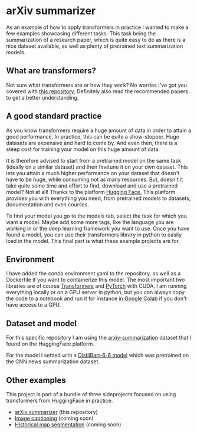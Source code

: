 # arXiv summarizer
As an example of how to apply transformers in practice I wanted to make a few examples showcasing different tasks. This task being the summarization of a research paper, which is quite easy to do as there is a nice dataset available, as well as plenty of pretrained text summarization models.

## What are transformers?
Not sure what transformers are or how they work? No worries I've got you covered with [this repository.](https://github.com/VerleysenNiels/transformers-pytorch)
Definitely also read the recommended papers to get a better understanding.

## A good standard practice
As you know transformers require a huge amount of data in order to attain a good performance. In practice, this can be quite a show-stopper. Huge datasets are expensive and hard to come by. And even then, there is a steep cost for training your model on this huge amount of data. 

It is therefore advised to start from a pretrained model on the same task (ideally on a similar dataset) and then finetune it on your own dataset. This lets you attain a much higher performance on your dataset that doesn't have to be huge, while consuming not as many resources. But, doesn't it take quite some time and effort to find, download and use a pretrained model? Not at all! Thanks to the platform [Hugging Face.](https://huggingface.co/) This platform provides you with everything you need, from pretrained models to datasets, documentation and even courses.

To find your model you go to the models tab, select the task for which you want a model. Maybe add some more tags, like the language you are working in or the deep learning framework you want to use. Once you have found a model, you can use their transformers library in python to easily load in the model. This final part is what these example projects are for.

## Environment
I have added the conda environment yaml to the repository, as well as a Dockerfile if you want to containerize this model. The most important two libraries are of course [Transformers](https://pypi.org/project/transformers/) and [PyTorch](https://pytorch.org/) with CUDA. I am running everything locally or on a GPU server in python, but you can always copy the code to a notebook and run it for instance in [Google Colab](https://colab.research.google.com/) if you don't have access to a GPU. 

## Dataset and model
For this specific repository I am using the [arxiv-summarization](https://huggingface.co/datasets/ccdv/arxiv-summarization) dataset that I found on the HuggingFace platform.

For the model I settled with a [DistilBart-6-6 model](https://huggingface.co/sshleifer/distilbart-cnn-6-6) which was pretrained on the CNN news summarization dataset.

## Other examples
This project is part of a bundle of three sideprojects focused on using transformers from HuggingFace in practice.

- [arXiv summarizer](https://github.com/VerleysenNiels/arxiv-summarizer/edit/master/README.md) (this repository)
- [Image captioning]() (coming soon)
- [Historical map segmentation]() (coming soon)
